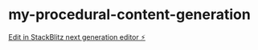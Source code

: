 # my-procedural-content-generation

[Edit in StackBlitz next generation editor ⚡️](https://stackblitz.com/~/github.com/LorenzoCorbella74/my-procedural-content-generation)